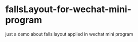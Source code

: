# fallsLayout-for-wechat-mini-program
just a demo about falls layout applied in wechat mini program
